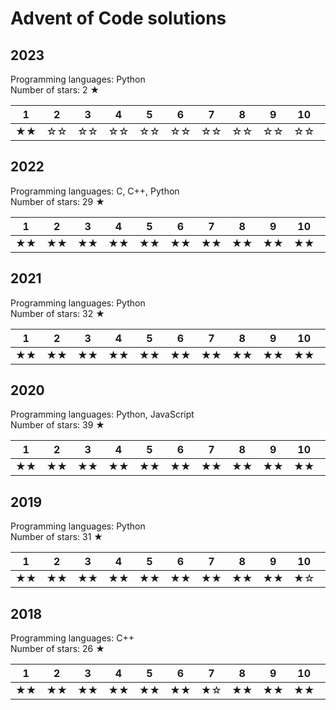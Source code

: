 # Advent of Code solutions

## 2023

Programming languages: Python  
Number of stars: 2 ★

| 1 | 2 | 3 | 4 | 5 | 6 | 7 | 8 | 9 | 10 | 11 | 12 | 13 | 14 | 15 | 16 | 17 | 18 | 19 | 20 | 21 | 22 | 23 | 24 | 25 |
|---|---|---|---|---|---|---|---|---|----|----|----|----|----|----|----|----|----|----|----|----|----|----|----|----|
| ★★ | ☆☆ | ☆☆ | ☆☆ | ☆☆ | ☆☆ | ☆☆ | ☆☆ | ☆☆ | ☆☆ | ☆☆ | ☆☆ | ☆☆ | ☆☆ | ☆☆ | ☆☆ | ☆☆ | ☆☆ | ☆☆ | ☆☆ | ☆☆ | ☆☆ | ☆☆ | ☆☆ | ☆☆ |

## 2022

Programming languages: C, C++, Python  
Number of stars: 29 ★

| 1 | 2 | 3 | 4 | 5 | 6 | 7 | 8 | 9 | 10 | 11 | 12 | 13 | 14 | 15 | 16 | 17 | 18 | 19 | 20 | 21 | 22 | 23 | 24 | 25 |
|---|---|---|---|---|---|---|---|---|----|----|----|----|----|----|----|----|----|----|----|----|----|----|----|----|
| ★★ | ★★ | ★★ | ★★ | ★★ | ★★ | ★★ | ★★ | ★★ | ★★ | ★☆ | ★★ | ★★ | ★★ | ★★ | ☆☆ | ☆☆ | ☆☆ | ☆☆ | ☆☆ | ☆☆ | ☆☆ | ☆☆ | ☆☆ | ☆☆ |

## 2021

Programming languages: Python  
Number of stars: 32 ★

| 1 | 2 | 3 | 4 | 5 | 6 | 7 | 8 | 9 | 10 | 11 | 12 | 13 | 14 | 15 | 16 | 17 | 18 | 19 | 20 | 21 | 22 | 23 | 24 | 25 |
|---|---|---|---|---|---|---|---|---|----|----|----|----|----|----|----|----|----|----|----|----|----|----|----|----|
| ★★ | ★★ | ★★ | ★★ | ★★ | ★★ | ★★ | ★★ | ★★ | ★★ | ★★ | ★☆ | ★★ | ★★ | ★☆ | ★★ | ☆☆ | ★★ | ☆☆ | ☆☆ | ☆☆ | ☆☆ | ☆☆ | ☆☆ | ☆☆ |

## 2020

Programming languages: Python, JavaScript  
Number of stars: 39 ★

| 1 | 2 | 3 | 4 | 5 | 6 | 7 | 8 | 9 | 10 | 11 | 12 | 13 | 14 | 15 | 16 | 17 | 18 | 19 | 20 | 21 | 22 | 23 | 24 | 25 |
|---|---|---|---|---|---|---|---|---|----|----|----|----|----|----|----|----|----|----|----|----|----|----|----|----|
| ★★ | ★★ | ★★ | ★★ | ★★ | ★★ | ★★ | ★★ | ★★ | ★★ | ★★ | ★★ | ★☆ | ★☆ | ★☆ | ★★ | ★★ | ★★ | ☆☆ | ☆☆ | ☆☆ | ★★ | ★☆ | ★★ | ★☆ |

## 2019

Programming languages: Python  
Number of stars: 31 ★

| 1 | 2 | 3 | 4 | 5 | 6 | 7 | 8 | 9 | 10 | 11 | 12 | 13 | 14 | 15 | 16 | 17 | 18 | 19 | 20 | 21 | 22 | 23 | 24 | 25 |
|---|---|---|---|---|---|---|---|---|----|----|----|----|----|----|----|----|----|----|----|----|----|----|----|----|
| ★★ | ★★ | ★★ | ★★ | ★★ | ★★ | ★★ | ★★ | ★★ | ★☆ | ★★ | ★☆ | ★☆ | ★★ | ★★ | ★★ | ★☆ | ☆☆ | ★☆ | ☆☆ | ☆☆ | ☆☆ | ☆☆ | ☆☆ | ☆☆ |

## 2018

Programming languages: C++  
Number of stars: 26 ★

| 1 | 2 | 3 | 4 | 5 | 6 | 7 | 8 | 9 | 10 | 11 | 12 | 13 | 14 | 15 | 16 | 17 | 18 | 19 | 20 | 21 | 22 | 23 | 24 | 25 |
|---|---|---|---|---|---|---|---|---|----|----|----|----|----|----|----|----|----|----|----|----|----|----|----|----|
| ★★ | ★★ | ★★ | ★★ | ★★ | ★★ | ★☆ | ★★ | ★★ | ★★ | ★★ | ★★ | ☆☆ | ☆☆ | ☆☆ | ★★ | ☆☆ | ☆☆ | ★☆ | ☆☆ | ☆☆ | ☆☆ | ☆☆ | ☆☆ | ☆☆ |
